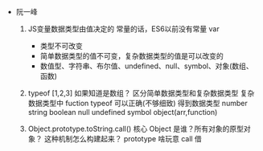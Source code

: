 - 阮一峰
    1. JS变量数据类型由值决定的
        常量的话，ES6以前没有常量   var
        - 类型不可改变
        - 简单数据类型的值不可变，复杂数据类型的值是可以改变的
        - 数值型、字符串、布尔值、undefined、null、symbol、对象(数组、函数)

    2. typeof [1,2,3] 如果知道是数组？
        区分简单数据类型和复杂数据类型
        复杂数据类型中 fuction 
        typeof 可以正确(不够细致) 得到数据类型
        number string boolean null undefined symbol object(arr,function) 

    3. Object.prototype.toString.call() 核心
        Object 是谁？所有对象的原型对象？ 这种机制怎么构建起来？
        prototype 啥玩意 
        call 借 